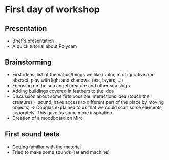 # First day of workshop

## Presentation

- Brief's presentation
- A quick tutorial about Polycam

## Brainstorming

- First ideas: list of thematics/things we like (color, mix figurative and absract, play with light and shadows, text, layers, ...)
- Focusing on the sea angel creature and other sea slugs
- Adding buildings covered in feathers to the idea
- Discussion about some firts possible interactions idea (touch the creatures = sound, have access to different part of the place by moving objects) => Douglas explained to us that we could scan some elements separately. This gave us some more inspiration.
- Creation of a moodboard on Miro

## First sound tests

- Getting familiar with the material
- Tried to make some sounds (rat and machine)
